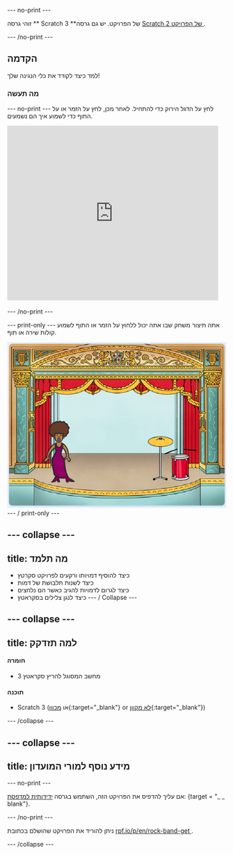 \--- no-print \---

זוהי גרסה ** Scratch 3 **של הפרויקט. יש גם גרסה [ Scratch 2 של הפרויקט ](https://projects.raspberrypi.org/en/projects/rock-band-scratch2).

\--- /no-print \---

## הקדמה

למד כיצד לקודד את כלי הנגינה שלך!

### מה תעשה

\--- no-print \--- לחץ על הדגל הירוק כדי להתחיל. לאחר מכן, לחץ על הזמר או על התוף כדי לשמוע איך הם נשמעים.

<div class="scratch-preview">
  <iframe allowtransparency="true" width="485" height="402" src="https://scratch.mit.edu/projects/embed/276872220/?autostart=false" frameborder="0" scrolling="no"></iframe>
</div>

\--- /no-print \---

\--- print-only \--- אתה תיצור משחק שבו אתה יכול ללחוץ על הזמר או התוף לשמוע קולות שירה או תוף.

![צילום מסך של המשחק](images/demo.png) \--- / print-only \---

## \--- collapse \---

## title: מה תלמד

+ כיצד להוסיף דמויותו ורקעים לפרויקט סקרטץ
+ כיצד לשנות תלבושת של דמות
+ כיצד לגרום לדמויות להגיב כאשר הם נלחצים
+ כיצד לנגן צלילים בסקראטץ \--- / Collapse \---

## \--- collapse \---

## title: למה תזדקק

#### חומרה

+ מחשב המסוגל להריץ סקראטץ 3

#### תוכנה

+ Scratch 3 (או [מכוון](http://rpf.io/scratchon){:target="_blank"} or [לא מקוון](http://rpf.io/scratchoff){:target="_blank"})

\--- /collapse \---

## \--- collapse \---

## title: מידע נוסף למורי המועדון

\--- no-print \---

אם עליך להדפיס את הפרויקט הזה, השתמש בגרסה [ידידותית למדפסת](https://projects.raspberrypi.org/en/projects/rock-band/print): {target = "_ _ blank"}.

\--- /no-print \---

ניתן להוריד את הפרויקט שהושלם בכתובת [ rpf.io/p/en/rock-band-get ](http://rpf.io/p/en/rock-band-get).

\--- /collapse \---